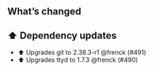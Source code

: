 ## What’s changed

## ⬆️ Dependency updates

- ⬆️ Upgrades git to 2.38.3-r1 @frenck (#491)
- ⬆️ Upgrades ttyd to 1.7.3 @frenck (#490)
